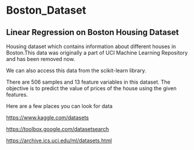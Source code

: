 # Boston_Dataset

## Linear Regression on Boston Housing Dataset

Housing dataset which contains information about different houses in Boston.This data was originally a part of UCI Machine Learning Repository and has been removed now. 

We can also access this data from the scikit-learn library. 

There are 506 samples and 13 feature variables in this dataset. The objective is to predict the value of prices of the house using the given features.


Here are a few places you can look for data
  
  https://www.kaggle.com/datasets
  
  https://toolbox.google.com/datasetsearch
  
  https://archive.ics.uci.edu/ml/datasets.html
